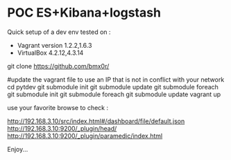 POC ES+Kibana+logstash
=======================

Quick setup of a dev env
tested on : 
- Vagrant version 1.2.2,1.6.3
- VirtualBox 4.2.12,4.3.14

git clone https://github.com/bmx0r/

#update the vagrant file to use an IP that is not in conflict with your network
cd pytdev
git submodule init
git submodule update
git submodule foreach git submodule init
git submodule foreach git submodule update
vagrant up

use your favorite browse to check :

http://192.168.3.10/src/index.html#/dashboard/file/default.json
http://192.168.3.10:9200/_plugin/head/
http://192.168.3.10:9200/_plugin/paramedic/index.html

Enjoy...
